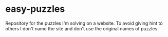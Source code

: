 # easy-puzzles
Repository for the puzzles I'm solving on a website. To avoid giving hint to others I don't name the site and don't use the original names of puzzles.
